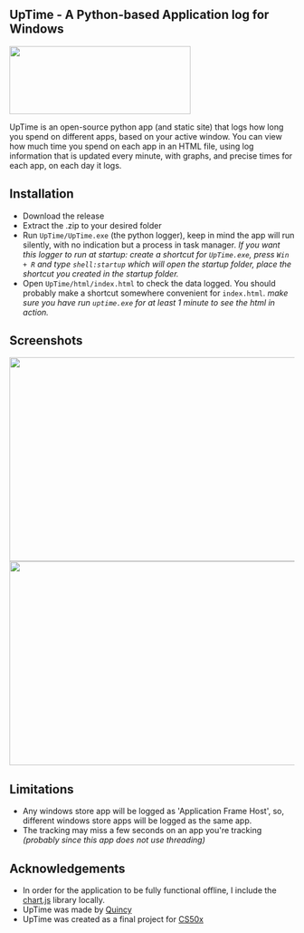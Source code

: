 ## UpTime - A Python-based Application log for Windows
<img src=".github/app.png" width="320" height="120">

UpTime is an open-source python app (and static site) that logs how long you spend on different apps, based on your active window. You can view how much time you spend on each app in an HTML file, using log information that is updated every minute, with graphs, and precise times for each app, on each day it logs.

## Installation

- Download the release 
- Extract the .zip to your desired folder
- Run `UpTime/UpTime.exe` (the python logger), keep in mind the app will run silently, with no indication but a process in task manager. *If you want this logger to run at startup: create a shortcut for `UpTime.exe`, press `Win + R` and type `shell:startup` which will open the startup folder, place the shortcut you created in the startup folder.*
- Open `UpTime/html/index.html` to check the data logged. You should probably make a shortcut somewhere convenient for `index.html`. *make sure you have run `uptime.exe` for at least 1 minute to see the html in action.* 

## Screenshots

<img src=".github/demo1.png" width="640" height="360">
<img src=".github/demo2.png" width="640" height="360">

## Limitations

- Any windows store app will be logged as 'Application Frame Host', so, different windows store apps will be logged as the same app.
- The tracking may miss a few seconds on an app you're tracking *(probably since this app does not use threading)*

## Acknowledgements

- In order for the application to be fully functional offline, I include the [chart.js](https://www.chartjs.org/) library locally.
- UpTime was made by [Quincy](https://github.com/quincanny)
- UpTime was created as a final project for [CS50x](https://cs50.harvard.edu/x/)

